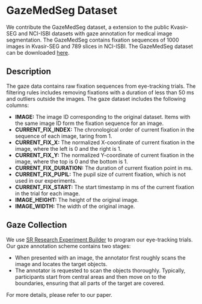 # GazeMedSeg Dataset

We contribute the GazeMedSeg dataset, a extension to the public Kvasir-SEG and NCI-ISBI datasets with gaze annotation for medical image segmentation. The GazeMedSeg contains fixation sequences of 1000 images in Kvasir-SEG and 789 slices in NCI-ISBI. The GazeMedSeg dataset can be downloaded [here](https://drive.google.com/drive/folders/1-38bG_81OsGVCb_trI00GSqfB_shCUQG?usp=sharing).

## Description

The gaze data contains raw fixation sequences from eye-tracking trials. The filtering rules includes removing fixations with a duration of less than 50 ms and outliers outside the images. The gaze dataset includes the following columns:

- **IMAGE:** The image ID corresponding to the original dataset. Items with the same image ID form the fixation sequence for an image.
- **CURRENT_FIX_INDEX:** The chronological order of current fixation in the sequence of each image, taring from 1.
- **CURRENT_FIX_X:** The normalized X-coordinate of current fixation in the image, where the left is 0 and the right is 1.
- **CURRENT_FIX_Y:** The normalized Y-coordinate of current fixation in the image, where the top is 0 and the bottom is 1.
- **CURRENT_FIX_DURATION:** The duration of current fixation point in ms.
- **CURRENT_FIX_PUPIL:** The pupil size of current fixation, which is not used in our experiments.
- **CURRENT_FIX_START:** The start timestamp in ms of the current fixation in the trial for each image.
- **IMAGE_HEIGHT:** The height of the original image.
- **IMAGE_WIDTH:** The width of the original image.

## Gaze Collection

We use [SR Research Experiment Builder](https://www.sr-research.com/experiment-builder/) to program our eye-tracking trials. Our gaze annotation scheme contains two stages:

- When presented with an image, the annotator first roughly scans the image and locates the target objects.
- The annotator is requested to scan the objects thoroughly. Typically, participants start from central areas and then move on to the boundaries, ensuring that all parts of the target are covered.

For more details, please refer to our paper.
